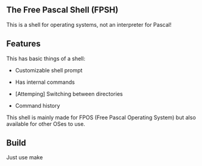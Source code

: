 ## The Free Pascal Shell (FPSH)

This is a shell for operating systems, not an interpreter for Pascal!

## Features

This has basic things of a shell:

* Customizable shell prompt

* Has internal commands

* [Attemping] Switching between directories

* Command history

This shell is mainly made for FPOS (Free Pascal Operating System) but also available for other OSes to use.

## Build

Just use make